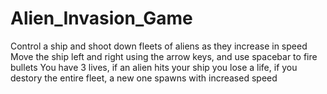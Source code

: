 # Alien_Invasion_Game
Control a ship and shoot down fleets of aliens as they increase in speed
Move the ship left and right using the arrow keys, and use spacebar to fire bullets
You have 3 lives, if an alien hits your ship you lose a life, if you destory the entire fleet, a new one spawns with increased speed
